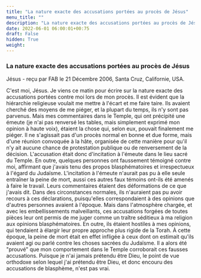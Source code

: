 ```yaml
---
title: "La nature exacte des accusations portées au procès de Jésus"
menu_title: ""
description: "La nature exacte des accusations portées au procès de Jésus"
date: 2022-06-01 06:00:01+00:75
draft: False
hidden: True
weight:
---
```

### La nature exacte des accusations portées au procès de Jésus

Jésus - reçu par FAB le 21 Décembre 2006, Santa Cruz, Californie, USA.

C'est moi, Jésus.
Je viens ce matin pour écrire sur la nature exacte des accusations portées contre moi lors de mon procès.
Il est évident que la hiérarchie religieuse voulait me mettre à l'écart et me faire taire. Ils avaient cherché des moyens de me piéger, et la plupart du temps, ils n'y sont pas parvenus. Mais mes commentaires dans le Temple, qui ont précipité une émeute (je n'ai pas renversé les tables, mais simplement exprimé mon opinion à haute voix), étaient la chose qui, selon eux, pouvait finalement me piéger.
Il ne s'agissait pas d'un procès normal en bonne et due forme, mais d'une réunion convoquée à la hâte, organisée de cette manière pour qu'il n'y ait aucune chance de protestation publique ou de renversement de la décision.
L'accusation était donc d'incitation à l'émeute dans le lieu sacré du Temple. En outre, quelques personnes ont faussement témoigné contre moi, affirmant que j'avais tenu des propos blasphématoires et irrespectueux à l'égard du Judaïsme.
L'incitation à l'émeute n'aurait pas pu à elle seule entraîner la peine de mort, aussi ces autres faux témoins ont-ils été amenés à faire le travail. Leurs commentaires étaient des déformations de ce que j'avais dit.
Dans des circonstances normales, ils n'auraient pas pu avoir recours à ces déclarations, puisqu'elles correspondaient à des opinions que d'autres personnes avaient à l'époque. Mais dans l'atmosphère chargée, et avec les embellissements malveillants, ces accusations forgées de toutes pièces leur ont permis de me juger comme un traître séditieux à ma religion aux opinions blasphématoires.
En outre, ils étaient hostiles à mes opinions, qui tendaient à élargir leur propre approche plus rigide de la Torah.
À cette époque, la peine de mort était en effet infligée à ceux dont on estimait qu'ils avaient agi ou parlé contre les choses sacrées du Judaïsme. Il a alors été "prouvé" que mon comportement dans le Temple corroborait ces fausses accusations.
Puisque je n'ai jamais prétendu être Dieu, le point de vue orthodoxe selon lequel j'ai prétendu être Dieu, et donc encouru des accusations de blasphème, n'est pas vrai.